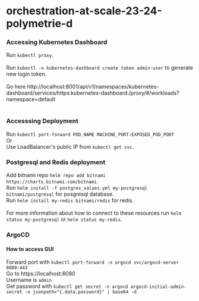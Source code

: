 # orchestration-at-scale-23-24-polymetrie-d

### Accessing Kubernetes Dashboard
Run ```kubectl proxy```. <br> <br>
Run ``kubectl -n kubernetes-dashboard create token admin-user`` to generate new login token. <br> <br>
Go here http://localhost:8001/api/v1/namespaces/kubernetes-dashboard/services/https:kubernetes-dashboard:/proxy/#/workloads?namespace=default <br> <br>

### Accesssing Deployment
Run ``kubectl port-forward POD_NAME MACHINE_PORT:EXPOSED_POD_PORT`` <br> 
Or <br> 
Use LoadBalancer's public IP from ``kubectl get svc``.

### Postgresql and Redis deployment 
Add bitnami repo ``helm repo add bitnami https://charts.bitnami.com/bitnami``. <br>
Run ``helm install -f postgres_values.yml my-postgresql bitnami/postgresql`` for posgresql database. <br>
Run ``helm install my-redis bitnami/redis`` for redis. <br> <br>
For more information about how to connect to these resources run ``helm status my-postgresql`` or ``helm status my-redis``.

### ArgoCD
#### How to access GUI
Forward port with `kubectl port-forward -n argocd svc/argocd-server 8080:443`  
Go to https://localhost:8080  
Username is `admin`  
Get password with `kubectl get secret -n argocd argocd-initial-admin-secret -o jsonpath="{.data.password}" | base64 -d`

